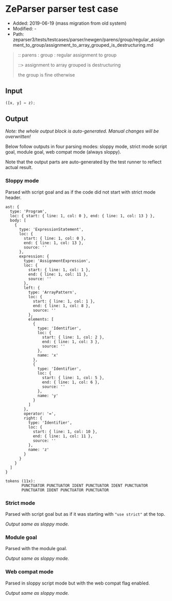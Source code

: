 # ZeParser parser test case

- Added: 2019-06-19 (mass migration from old system)
- Modified: -
- Path: zeparser3/tests/testcases/parser/newgen/parens/group/regular_assignment_to_group/assignment_to_array_grouped_is_destructuring.md

> :: parens : group : regular assignment to group
>
> ::> assignment to array grouped is destructuring
>
> the group is fine otherwise

## Input

`````js
([x, y] = z);
`````

## Output

_Note: the whole output block is auto-generated. Manual changes will be overwritten!_

Below follow outputs in four parsing modes: sloppy mode, strict mode script goal, module goal, web compat mode (always sloppy).

Note that the output parts are auto-generated by the test runner to reflect actual result.

### Sloppy mode

Parsed with script goal and as if the code did not start with strict mode header.

`````
ast: {
  type: 'Program',
  loc: { start: { line: 1, col: 0 }, end: { line: 1, col: 13 } },
  body: [
    {
      type: 'ExpressionStatement',
      loc: {
        start: { line: 1, col: 0 },
        end: { line: 1, col: 13 },
        source: ''
      },
      expression: {
        type: 'AssignmentExpression',
        loc: {
          start: { line: 1, col: 1 },
          end: { line: 1, col: 11 },
          source: ''
        },
        left: {
          type: 'ArrayPattern',
          loc: {
            start: { line: 1, col: 1 },
            end: { line: 1, col: 8 },
            source: ''
          },
          elements: [
            {
              type: 'Identifier',
              loc: {
                start: { line: 1, col: 2 },
                end: { line: 1, col: 3 },
                source: ''
              },
              name: 'x'
            },
            {
              type: 'Identifier',
              loc: {
                start: { line: 1, col: 5 },
                end: { line: 1, col: 6 },
                source: ''
              },
              name: 'y'
            }
          ]
        },
        operator: '=',
        right: {
          type: 'Identifier',
          loc: {
            start: { line: 1, col: 10 },
            end: { line: 1, col: 11 },
            source: ''
          },
          name: 'z'
        }
      }
    }
  ]
}

tokens (11x):
       PUNCTUATOR PUNCTUATOR IDENT PUNCTUATOR IDENT PUNCTUATOR
       PUNCTUATOR IDENT PUNCTUATOR PUNCTUATOR
`````

### Strict mode

Parsed with script goal but as if it was starting with `"use strict"` at the top.

_Output same as sloppy mode._

### Module goal

Parsed with the module goal.

_Output same as sloppy mode._

### Web compat mode

Parsed in sloppy script mode but with the web compat flag enabled.

_Output same as sloppy mode._
